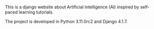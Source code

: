 This is a django website about Artificial intelligence (AI) inspired by self-paced learning tutorials.

The project is developed in Python 3.11.0rc2 and Django 4.1.7.